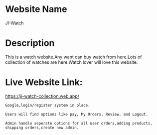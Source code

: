 # Website Name 
JI-Watch

# Description
This is a watch website.Any want can buy watch from here.Lots of collection of watches are here.Watch lover will love this website.


# Live Website Link:
https://ji-watch-collection.web.app/

```bash
Google,login/register system in place.
```

```bash
Users will find options like pay, My Orders, Review, and Logout.

```

```bash
Admin handle seperate options for all user orders,adding products,
shipping orders,create new admin.
```
